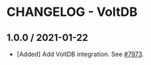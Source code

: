 # CHANGELOG - VoltDB

## 1.0.0 / 2021-01-22

* [Added] Add VoltDB integration. See [#7973](https://github.com/DataDog/integrations-core/pull/7973).

